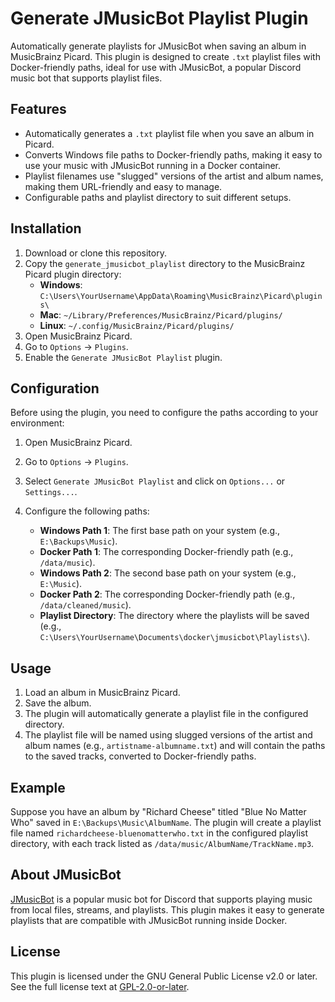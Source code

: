 # Generate JMusicBot Playlist Plugin

Automatically generate playlists for JMusicBot when saving an album in MusicBrainz Picard. This plugin is designed to create `.txt` playlist files with Docker-friendly paths, ideal for use with JMusicBot, a popular Discord music bot that supports playlist files.

## Features

- Automatically generates a `.txt` playlist file when you save an album in Picard.
- Converts Windows file paths to Docker-friendly paths, making it easy to use your music with JMusicBot running in a Docker container.
- Playlist filenames use "slugged" versions of the artist and album names, making them URL-friendly and easy to manage.
- Configurable paths and playlist directory to suit different setups.

## Installation

1. Download or clone this repository.
2. Copy the `generate_jmusicbot_playlist` directory to the MusicBrainz Picard plugin directory:
   - **Windows**: `C:\Users\YourUsername\AppData\Roaming\MusicBrainz\Picard\plugins\`
   - **Mac**: `~/Library/Preferences/MusicBrainz/Picard/plugins/`
   - **Linux**: `~/.config/MusicBrainz/Picard/plugins/`
3. Open MusicBrainz Picard.
4. Go to `Options` -> `Plugins`.
5. Enable the `Generate JMusicBot Playlist` plugin.

## Configuration

Before using the plugin, you need to configure the paths according to your environment:

1. Open MusicBrainz Picard.
2. Go to `Options` -> `Plugins`.
3. Select `Generate JMusicBot Playlist` and click on `Options...` or `Settings...`.
4. Configure the following paths:

   - **Windows Path 1**: The first base path on your system (e.g., `E:\Backups\Music`).
   - **Docker Path 1**: The corresponding Docker-friendly path (e.g., `/data/music`).
   - **Windows Path 2**: The second base path on your system (e.g., `E:\Music`).
   - **Docker Path 2**: The corresponding Docker-friendly path (e.g., `/data/cleaned/music`).
   - **Playlist Directory**: The directory where the playlists will be saved (e.g., `C:\Users\YourUsername\Documents\docker\jmusicbot\Playlists\`).

## Usage

1. Load an album in MusicBrainz Picard.
2. Save the album.
3. The plugin will automatically generate a playlist file in the configured directory.
4. The playlist file will be named using slugged versions of the artist and album names (e.g., `artistname-albumname.txt`) and will contain the paths to the saved tracks, converted to Docker-friendly paths.

## Example

Suppose you have an album by "Richard Cheese" titled "Blue No Matter Who" saved in `E:\Backups\Music\AlbumName`. The plugin will create a playlist file named `richardcheese-bluenomatterwho.txt` in the configured playlist directory, with each track listed as `/data/music/AlbumName/TrackName.mp3`.

## About JMusicBot

[JMusicBot](https://github.com/jagrosh/MusicBot) is a popular music bot for Discord that supports playing music from local files, streams, and playlists. This plugin makes it easy to generate playlists that are compatible with JMusicBot running inside Docker.

## License

This plugin is licensed under the GNU General Public License v2.0 or later. See the full license text at [GPL-2.0-or-later](https://www.gnu.org/licenses/gpl-2.0.html).
